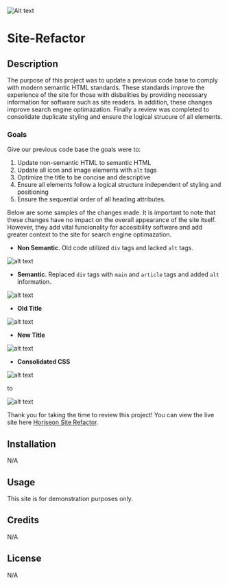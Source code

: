 ![Alt text](assets/forReadme/Site_Refactor__Applying_Semantic_HTML.png)

# Site-Refactor

## Description
The purpose of this project was to update a previous code base to comply with modern semantic HTML standards. These standards improve the experience of the site for those with disbalities by providing necessary information for software such as site readers. In addition, these changes improve search engine optimazation. Finally a review was completed to consolidate duplicate styling and ensure the logical strucure of all elements. 

### Goals
Give our previous code base the goals were to:

1. Update non-semantic HTML to semantic HTML
2. Update all icon and image elements with `alt` tags
3. Optimize the title to be concise and descriptive
4. Ensure all elements follow a logical structure independent of styling and positioning
5. Ensure the sequential order of all heading attributes.

Below are some samples of the changes made. It is important to note that these changes have no impact on the overall appearance of the site itself. However, they add vital funcionality for accesibility software and add greater context to the site for search engine optimazation.

- **Non Semantic**. Old code utilized `div` tags and lacked `alt` tags.

![alt text](assets/forReadme/nonSemantic.png)

- **Semantic**. Replaced `div` tags with `main` and `article` tags and added `alt` information.

![alt text](assets/forReadme/semantic.png)

- **Old Title**

![alt text](assets/forReadme/oldTitle%20(1).png)

- **New Title**

![alt text](assets/forReadme/newTitle.png)

- **Consolidated CSS**

![alt text](assets/forReadme/oldCSS.png)

to

![alt text](assets/forReadme/newCSS.png)

 Thank you for taking the time to review this project! You can view the live site here <a href="https://traveye.github.io/site-refactor/" target="_blank">Horiseon Site Refactor</a>.


## Installation
N/A

## Usage
This site is for demonstration purposes only. 

## Credits
N/A

## License
N/A